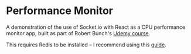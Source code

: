 # Performance Monitor

A demonstration of the use of Socket.io with React as a CPU performance monitor app, built as part of Robert Bunch's [Udemy course](http://www.udemy.com/course/socketio-with-websockets-the-details).

This requires Redis to be installed – I recommend using this [guide](https://redis.io/topics/quickstart).
